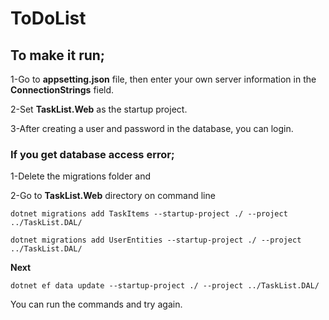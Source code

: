 # ToDoList

## To make it run;

1-Go to **appsetting.json** file, then enter your own server information in the **ConnectionStrings** field.

2-Set **TaskList.Web** as the startup project.

3-After creating a user and password in the database, you can login.

### If you get database access error;

1-Delete the migrations folder and

2-Go to **TaskList.Web** directory on command line

`dotnet migrations add TaskItems --startup-project ./ --project ../TaskList.DAL/`

`dotnet migrations add UserEntities --startup-project ./ --project ../TaskList.DAL/`

 **Next**

`dotnet ef data update --startup-project ./ --project ../TaskList.DAL/`

You can run the commands and try again.
